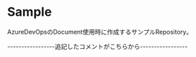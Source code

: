 # Sample
AzureDevOpsのDocument使用時に作成するサンプルRepository。

-----------------追記したコメントがこちらから-----------------



